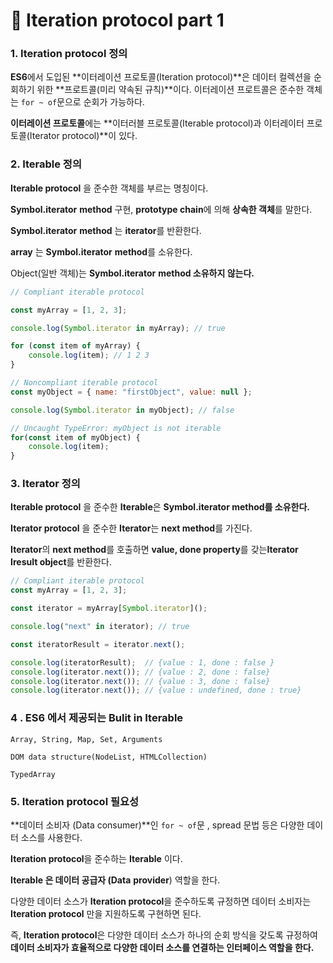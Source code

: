 # 📄 Iteration protocol part 1

### 1. Iteration protocol 정의

**ES6**에서 도입된 **이터레이션 프로토콜\(Iteration protocol\)**은 데이터 컬렉션을 순회하기 위한 **프로트콜\(미리 약속된 규칙\)**이다. 이터레이션 프로트콜은 준수한 객체는 `for ~ of`문으로 순회가 가능하다.

**이터레이션 프로토콜**에는 **이터러블 프로토콜\(Iterable protocol\)과 이터레이터 프로토콜\(Iterator protocol\)**이 있다.

### 2. It**erable 정의**

**Iterable protocol** 을 준수한 객체를 부르는 명칭이다.

**Symbol.iterator** **method** 구현, **prototype chain**에 의해 **상속한 객체**를 말한다.

**Symbol.iterator** **method** 는 **iterator**를 반환한다.

**array** 는 **Symbol.iterator** **method**를 소유한다.

Object\(일반 객체\)는 **Symbol.iterator** **method 소유하지 않는다.**

```javascript
// Compliant iterable protocol

const myArray = [1, 2, 3];

console.log(Symbol.iterator in myArray); // true

for (const item of myArray) {
	console.log(item); // 1 2 3
}
```

```javascript
// Noncompliant iterable protocol
const myObject = { name: "firstObject", value: null };

console.log(Symbol.iterator in myObject); // false

// Uncaught TypeError: myObject is not iterable
for(const item of myObject) {
	console.log(item);
}
```

### 3. I**terator 정의**

**Iterable protocol** 을 준수한 **Iterable**은 **Symbol.iterator method를 소유한다.**

**Iterator protocol** 을 준수한 **Iterator**는 **next method**를 가진다.

**Iterator**의 **next method**를 호출하면 **value, done property**를 갖는**Iterator Iresult object**를 반환한다.

```javascript
// Compliant iterable protocol
const myArray = [1, 2, 3];

const iterator = myArray[Symbol.iterator]();

console.log("next" in iterator); // true

const iteratorResult = iterator.next();

console.log(iteratorResult);  // {value : 1, done : false }
console.log(iterator.next()); // {value : 2, done : false}
console.log(iterator.next()); // {value : 3, done : false}
console.log(iterator.next()); // {value : undefined, done : true}
```

### 4 . ES6 에서 제공되는 Bulit in **Iterable**

`Array, String, Map, Set, Arguments`

`DOM data structure(NodeList, HTMLCollection)`

`TypedArray`

### 5. Iteration protocol 필요성

**데이터 소비자 \(Data consumer\)**인 `for ~ of`문 , spread 문법 등은 다양한 데이터 소스를 사용한다.

**Iteration protocol**을 준수하는 **Iterable** 이다.

**Iterable 은 데이터 공급자 \(Data** **provider**\) 역할을 한다.

다양한 데이터 소스가 **Iteration protocol**을 준수하도록 규정하면 데이터 소비자는 **Iteration protocol** 만을 지원하도록 구현하면 된다.

즉, **Iteration protocol**은 다양한 데이터 소스가 하나의 순회 방식을 갖도록 규정하여 **데이터 소비자가 효율적으로 다양한 데이터 소스를 연결하는 인터페이스 역할을 한다.**

